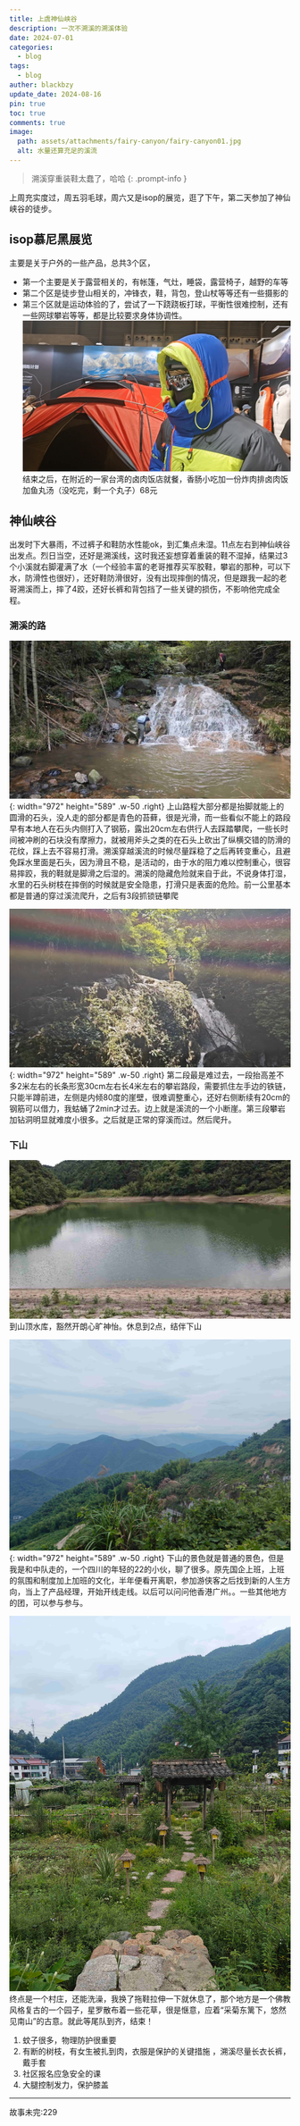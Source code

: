 ```yaml
---
title: 上虞神仙峡谷
description: 一次不溯溪的溯溪体验
date: 2024-07-01
categories:
  - blog
tags:
  - blog
auther: blackbzy
update_date: 2024-08-16
pin: true
toc: true
comments: true
image:
  path: assets/attachments/fairy-canyon/fairy-canyon01.jpg
  alt: 水量还算充足的溪流
---
```


> 溯溪穿重装鞋太蠢了，哈哈
{: .prompt-info }

上周充实度过，周五羽毛球，周六又是isop的展览，逛了下午，第二天参加了神仙峡谷的徒步。

## isop慕尼黑展览
主要是关于户外的一些产品，总共3个区，
- 第一个主要是关于露营相关的，有帐篷，气灶，睡袋，露营椅子，越野的车等
- 第二个区是徒步登山相关的，冲锋衣，鞋，背包，登山杖等等还有一些摄影的
- 第三个区就是运动体验的了，尝试了一下跷跷板打球，平衡性很难控制，还有一些网球攀岩等等，都是比较要求身体协调性。
![img](assets/attachments/fairy-canyon/fairy-canyon06.jpg)
结束之后，在附近的一家台湾的卤肉饭店就餐，香肠小吃加一份炸肉排卤肉饭加鱼丸汤（没吃完，剩一个丸子）68元

## 神仙峡谷
出发时下大暴雨，不过裤子和鞋防水性能ok，到汇集点未湿。11点左右到神仙峡谷出发点。烈日当空，还好是溯溪线，这时我还妄想穿着重装的鞋不湿掉，结果过3个小溪就右脚灌满了水（一个经验丰富的老哥推荐买军胶鞋，攀岩的那种，可以下水，防滑性也很好），还好鞋防滑很好，没有出现摔倒的情况，但是跟我一起的老哥溯溪而上，摔了4跤，还好长裤和背包挡了一些关键的损伤，不影响他完成全程。

### 溯溪的路
![img](assets/attachments/fairy-canyon/fairy-canyon03.jpg){: width="972" height="589" .w-50 .right}
上山路程大部分都是抬脚就能上的圆滑的石头，没人走的部分都是青色的苔藓，很是光滑，而一些看似不能上的路段早有本地人在石头内侧打入了钢筋，露出20cm左右供行人去踩踏攀爬，一些长时间被冲刷的石块没有摩擦力，就被用斧头之类的在石头上砍出了纵横交错的防滑的花纹，踩上去不容易打滑。溯溪穿越溪流的时候尽量踩稳了之后再转变重心，且避免踩水里面是石头，因为滑且不稳，是活动的，由于水的阻力难以控制重心，很容易摔跤，我的鞋就是脚滑之后湿的。溯溪的隐藏危险就来自于此，不说身体打湿，水里的石头树枝在摔倒的时候就是安全隐患，打滑只是表面的危险。前一公里基本都是普通的穿过溪流爬升，之后有3段抓锁链攀爬

![img](assets/attachments/fairy-canyon/fairy-canyon08.jpg){: width="972" height="589" .w-50 .right}
第二段最是难过去，一段抬高差不多2米左右的长条形宽30cm左右长4米左右的攀岩路段，需要抓住左手边的铁链，只能半蹲前进，左侧是内倾80度的崖壁，很难调整重心，还好右侧断续有20cm的钢筋可以借力，我蛄蛹了2min才过去。边上就是溪流的一个小断崖。第三段攀岩加钻洞明显就难度小很多。之后就是正常的穿溪而过。然后爬升。

### 下山
![img](assets/attachments/fairy-canyon/fairy-canyon02.jpg)
到山顶水库，豁然开朗心旷神怡。休息到2点，结伴下山

![img](assets/attachments/fairy-canyon/fairy-canyon05.jpg){: width="972" height="589" .w-50 .right}
下山的景色就是普通的景色，但是我是和中队走的，一个四川的年轻的22的小伙，聊了很多。原先国企上班，上班的氛围和制度加上加班的文化，半年便看开离职，参加游侠客之后找到新的人生方向，当上了产品经理，开始开线走线。以后可以问问他香港广州。。一些其他地方的团，可以参与参与。

![img](assets/attachments/fairy-canyon/fairy-canyon07.jpg)
终点是一个村庄，还能洗澡，我换了拖鞋拉伸一下就休息了，那个地方是一个佛教风格复古的一个园子，星罗散布着一些花草，很是惬意，应着“采菊东篱下，悠然见南山”的古意。就此等尾队到齐，结束！

1. 蚊子很多，物理防护很重要
2. 有断的树枝，有女生被扎到肉，衣服是保护的关键措施 ，溯溪尽量长衣长裤，戴手套
3. 社区报名应急安全的课
4. 大腿控制发力，保护膝盖

---
故事未完:229

